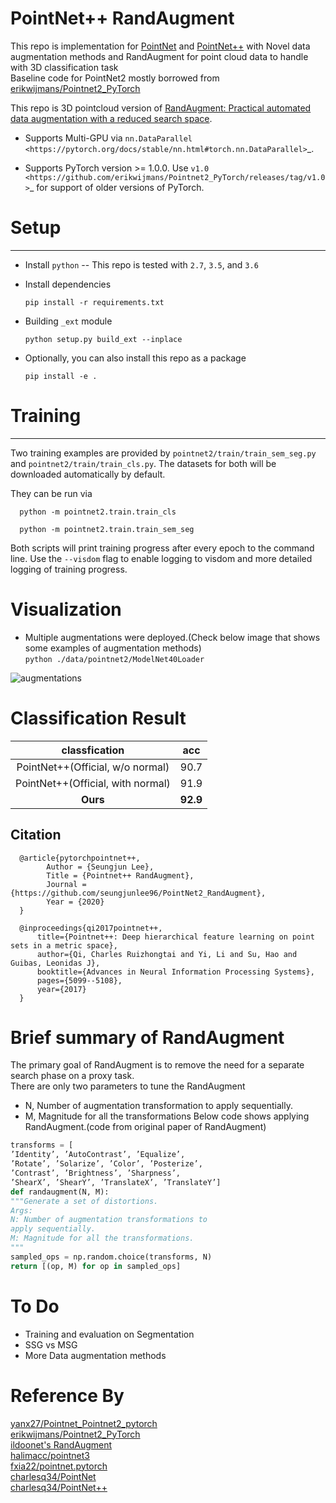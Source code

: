 # PointNet++ RandAugment

This repo is implementation for [PointNet](http://openaccess.thecvf.com/content_cvpr_2017/papers/Qi_PointNet_Deep_Learning_CVPR_2017_paper.pdf) and [PointNet++](http://papers.nips.cc/paper/7095-pointnet-deep-hierarchical-feature-learning-on-point-sets-in-a-metric-space.pdf) with Novel data augmentation methods and RandAugment for point cloud data to handle with 3D classification task<br>
Baseline code for PointNet2 mostly borrowed from [erikwijmans/Pointnet2_PyTorch](https://github.com/erikwijmans/Pointnet2_PyTorch)<br>

This repo is 3D pointcloud version of [RandAugment: Practical automated data augmentation with a reduced search space](https://arxiv.org/abs/1909.13719).

* Supports Multi-GPU via `nn.DataParallel <https://pytorch.org/docs/stable/nn.html#torch.nn.DataParallel>`_.

* Supports PyTorch version >= 1.0.0.  Use `v1.0 <https://github.com/erikwijmans/Pointnet2_PyTorch/releases/tag/v1.0>`_
  for support of older versions of PyTorch.

# Setup
-----

* Install ``python`` -- This repo is tested with ``2.7``, ``3.5``, and ``3.6``


* Install dependencies

  ```pip install -r requirements.txt```


* Building `_ext` module

  ```python setup.py build_ext --inplace```


* Optionally, you can also install this repo as a package
  
  ```pip install -e .```


# Training
------------------

Two training examples are provided by ``pointnet2/train/train_sem_seg.py`` and ``pointnet2/train/train_cls.py``.
The datasets for both will be downloaded automatically by default.


They can be run via

```
  python -m pointnet2.train.train_cls

  python -m pointnet2.train.train_sem_seg
```

Both scripts will print training progress after every epoch to the command line.  Use the ``--visdom`` flag to
enable logging to visdom and more detailed logging of training progress.


# Visualization
* Multiple augmentations were deployed.(Check below image that shows some examples of augmentation methods)<br>
  `python ./data/pointnet2/ModelNet40Loader`

![augmentations](./augmentations.png)

# Classification Result
|classfication|acc|
|:---:|:---:|
|PointNet++(Official, w/o normal)|90.7|
|PointNet++(Official, with normal)|91.9|
|**Ours**|**92.9**|

Citation
--------

```
  @article{pytorchpointnet++,
        Author = {Seungjun Lee},
        Title = {Pointnet++ RandAugment},
        Journal = {https://github.com/seungjunlee96/PointNet2_RandAugment},
        Year = {2020}
  }

  @inproceedings{qi2017pointnet++,
      title={Pointnet++: Deep hierarchical feature learning on point sets in a metric space},
      author={Qi, Charles Ruizhongtai and Yi, Li and Su, Hao and Guibas, Leonidas J},
      booktitle={Advances in Neural Information Processing Systems},
      pages={5099--5108},
      year={2017}
  }
 ```

# Brief summary of RandAugment
The primary goal of RandAugment is to remove the need for a separate search phase on a proxy task.<br>
There are only two parameters to tune the RandAugment
- N, Number of augmentation transformation to apply sequentially.
- M, Magnitude for all the transformations
Below code shows applying RandAugment.(code from original paper of RandAugment)
```python
transforms = [
’Identity’, ’AutoContrast’, ’Equalize’,
’Rotate’, ’Solarize’, ’Color’, ’Posterize’,
’Contrast’, ’Brightness’, ’Sharpness’,
’ShearX’, ’ShearY’, ’TranslateX’, ’TranslateY’]
def randaugment(N, M):
"""Generate a set of distortions.
Args:
N: Number of augmentation transformations to
apply sequentially.
M: Magnitude for all the transformations.
"""
sampled_ops = np.random.choice(transforms, N)
return [(op, M) for op in sampled_ops]
```
# To Do
- Training and evaluation on Segmentation
- SSG vs MSG
- More Data augmentation methods


# Reference By
[yanx27/Pointnet_Pointnet2_pytorch](https://github.com/yanx27/Pointnet_Pointnet2_pytorch)<br>
[erikwijmans/Pointnet2_PyTorch](https://github.com/erikwijmans/Pointnet2_PyTorch)<br>
[ildoonet's RandAugment](https://github.com/ildoonet/pytorch-randaugment)<br>
[halimacc/pointnet3](https://github.com/halimacc/pointnet3)<br>
[fxia22/pointnet.pytorch](https://github.com/fxia22/pointnet.pytorch)<br>
[charlesq34/PointNet](https://github.com/charlesq34/pointnet) <br>
[charlesq34/PointNet++](https://github.com/charlesq34/pointnet2)
